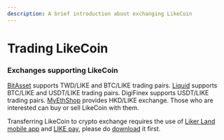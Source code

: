 ```yaml
---
description: A brief introduction about exchanging LikeCoin
---
```


# Trading LikeCoin

### Exchanges supporting LikeCoin 

[BitAsset](https://www.bitasset.com) supports TWD/LIKE and BTC/LIKE trading pairs. [Liquid](https://www.liquid.com/) supports BTC/LIKE and USDT/LIKE trading pairs. DigiFinex supports USDT/LIKE trading pairs. [MyEthShop](https://www.myethshop.com) provides HKD/LIKE exchange.  Those who are interested can buy or sell LikeCoin with them.

Transferring LikeCoin to crypto exchange requires the use of [Liker Land mobile app](https://docs.like.co/user-guide/reader/download) and [LIKE pay](https://docs.like.co/user-guide/likecoin-token/like-pay), please do [download](https://liker.land/getapp) it first.

